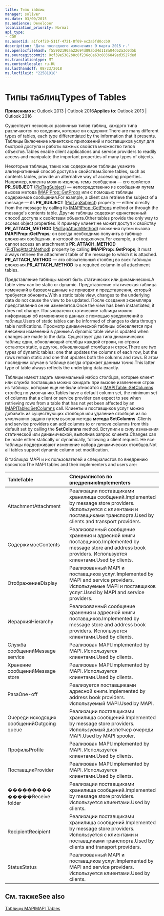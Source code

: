 ```yaml
---
title: Типы таблиц
manager: soliver
ms.date: 03/09/2015
ms.audience: Developer
localization_priority: Normal
api_type:
- COM
ms.assetid: a1fc4f20-511f-4721-8f09-ec2a5fd0ccb0
description: 'Дата последнего изменения: 9 марта 2015 г.'
ms.openlocfilehash: f55902190aa22694d89abd4d118a04d62a3c0d5b
ms.sourcegitcommit: 0cf39e5382b8c6f236c8a63c6036849ed3527ded
ms.translationtype: MT
ms.contentlocale: ru-RU
ms.lasthandoff: 08/23/2018
ms.locfileid: "22581918"
---
```

# <a name="types-of-tables"></a><span data-ttu-id="e8d65-103">Типы таблиц</span><span class="sxs-lookup"><span data-stu-id="e8d65-103">Types of Tables</span></span>

  
  
<span data-ttu-id="e8d65-104">**Применимо к**: Outlook 2013 | Outlook 2016</span><span class="sxs-lookup"><span data-stu-id="e8d65-104">**Applies to**: Outlook 2013 | Outlook 2016</span></span> 
  
<span data-ttu-id="e8d65-105">Существует несколько различных типов таблиц, каждого типа различаются по сведения, которые он содержит.</span><span class="sxs-lookup"><span data-stu-id="e8d65-105">There are many different types of tables, each type differentiated by the information that it presents.</span></span> <span data-ttu-id="e8d65-106">Таблицы Включение клиентских приложений и поставщиков услуг для быстрой доступа и работы важных свойств множество типов объектов.</span><span class="sxs-lookup"><span data-stu-id="e8d65-106">Tables enable client applications and service providers to readily access and manipulate the important properties of many types of objects.</span></span> 
  
<span data-ttu-id="e8d65-107">Некоторые таблицы, таких как содержимое таблицы укажите альтернативный способ доступа к свойствам.</span><span class="sxs-lookup"><span data-stu-id="e8d65-107">Some tables, such as contents tables, provide an alternative way of accessing properties.</span></span> <span data-ttu-id="e8d65-108">Например, клиента можно извлечь темы сообщения — его свойство **PR_SUBJECT** ([PidTagSubject](pidtagsubject-canonical-property.md)) — непосредственно из сообщения путем вызова метода [IMAPIProp::GetProps](imapiprop-getprops.md) или с помощью таблицы содержимое сообщения.</span><span class="sxs-lookup"><span data-stu-id="e8d65-108">For example, a client can retrieve the subject of a message — its **PR_SUBJECT** ([PidTagSubject](pidtagsubject-canonical-property.md)) property — either directly from the message by calling its [IMAPIProp::GetProps](imapiprop-getprops.md) method or through the message's contents table.</span></span> <span data-ttu-id="e8d65-109">Другие таблицы содержат единственный способ доступа к свойствам объекта.</span><span class="sxs-lookup"><span data-stu-id="e8d65-109">Other tables provide the only way to access object properties.</span></span> <span data-ttu-id="e8d65-110">К примеру клиент не может доступ к свойству **PR_ATTACH_METHOD** ([PidTagAttachMethod](pidtagattachmethod-canonical-property.md)) вложения путем вызова **IMAPIProp::GetProps**; он всегда необходимо получить в таблице вложения сообщения, к которой он подключен.</span><span class="sxs-lookup"><span data-stu-id="e8d65-110">For example, a client cannot access an attachment's **PR_ATTACH_METHOD** ([PidTagAttachMethod](pidtagattachmethod-canonical-property.md)) property by calling **IMAPIProp::GetProps**; it must always retrieve the attachment table of the message to which it is attached.</span></span> <span data-ttu-id="e8d65-111">**PR_ATTACH_METHOD** — это обязательный столбец во всех таблицах вложения.</span><span class="sxs-lookup"><span data-stu-id="e8d65-111">**PR_ATTACH_METHOD** is a required column in all attachment tables.</span></span> 
  
<span data-ttu-id="e8d65-112">Представление таблицы может быть статических или динамических.</span><span class="sxs-lookup"><span data-stu-id="e8d65-112">A table view can be static or dynamic.</span></span> <span data-ttu-id="e8d65-113">Представление статическая таблица изменений в базовом данные не приводят к представления, который требуется обновить.</span><span class="sxs-lookup"><span data-stu-id="e8d65-113">With a static table view, changes to the underlying data do not cause the view to be updated.</span></span> <span data-ttu-id="e8d65-114">После создания экземпляра представления он не изменяется.</span><span class="sxs-lookup"><span data-stu-id="e8d65-114">Once the view has been instantiated, it does not change.</span></span> <span data-ttu-id="e8d65-115">Пользователи статические таблицы можно информация об изменениях в данных с помощью уведомлений в таблице.</span><span class="sxs-lookup"><span data-stu-id="e8d65-115">Users of static tables can be informed of changes to data through table notifications.</span></span> <span data-ttu-id="e8d65-116">Просмотр динамической таблицы обновляется при внесении изменений в данные.</span><span class="sxs-lookup"><span data-stu-id="e8d65-116">A dynamic table view is updated when changes are made to the data.</span></span> <span data-ttu-id="e8d65-117">Существует два типа динамических таблиц: один, обновляющий столбцы каждой строки, но строки остаются static, а другое, обновляющий столбцов и строк.</span><span class="sxs-lookup"><span data-stu-id="e8d65-117">There are two types of dynamic tables: one that updates the columns of each row, but the rows remain static and one that updates both the columns and rows.</span></span> <span data-ttu-id="e8d65-118">В этом последнем случае в таблице всегда отражает данным точно.</span><span class="sxs-lookup"><span data-stu-id="e8d65-118">This latter type of table always reflects the underlying data exactly.</span></span>
  
<span data-ttu-id="e8d65-119">Таблицы имеют задать минимальный набор столбцов, которые клиент или служба поставщика можно ожидать при вызове извлечение строк из таблицы, которые еще не были относятся с [IMAPITable::SetColumns](imapitable-setcolumns.md) столбец по умолчанию.</span><span class="sxs-lookup"><span data-stu-id="e8d65-119">Tables have a default column set, the minimum set of columns that a client or service provider can expect to see when retrieving rows from a table that has not yet been affected by an [IMAPITable::SetColumns](imapitable-setcolumns.md) call.</span></span> <span data-ttu-id="e8d65-120">Клиенты и поставщиков услуг можно добавить из существующих столбцов или удаление столбцов из по умолчанию задано путем вызова метода **метода SetColumns** .</span><span class="sxs-lookup"><span data-stu-id="e8d65-120">Clients and service providers can add columns to or remove columns from this default set by calling the **SetColumns** method.</span></span> <span data-ttu-id="e8d65-121">Вступили в силу изменения статической или динамической, выполнив запрос клиента.</span><span class="sxs-lookup"><span data-stu-id="e8d65-121">Changes can be made either statically or dynamically, following a client request.</span></span> <span data-ttu-id="e8d65-122">Не все таблицы поддерживают изменение набора динамических столбцов.</span><span class="sxs-lookup"><span data-stu-id="e8d65-122">Not all tables support dynamic column set modification.</span></span> 
  
<span data-ttu-id="e8d65-123">В таблицах MAPI и их пользователей и специалистов по внедрению являются:</span><span class="sxs-lookup"><span data-stu-id="e8d65-123">The MAPI tables and their implementers and users are:</span></span>
  
|<span data-ttu-id="e8d65-124">**Table**</span><span class="sxs-lookup"><span data-stu-id="e8d65-124">**Table**</span></span>|<span data-ttu-id="e8d65-125">**Специалистов по внедрению**</span><span class="sxs-lookup"><span data-stu-id="e8d65-125">**Implementers**</span></span>|
|:-----|:-----|
|<span data-ttu-id="e8d65-126">Attachment</span><span class="sxs-lookup"><span data-stu-id="e8d65-126">Attachment</span></span>  <br/> |<span data-ttu-id="e8d65-127">Реализации поставщиками хранилища сообщений.</span><span class="sxs-lookup"><span data-stu-id="e8d65-127">Implemented by message store providers.</span></span> <span data-ttu-id="e8d65-128">Используется с клиентами и поставщиками транспорта.</span><span class="sxs-lookup"><span data-stu-id="e8d65-128">Used by clients and transport providers.</span></span>  <br/> |
|<span data-ttu-id="e8d65-129">Содержимое</span><span class="sxs-lookup"><span data-stu-id="e8d65-129">Contents</span></span>  <br/> |<span data-ttu-id="e8d65-130">Реализованный сообщение хранения и адресной книги поставщиков.</span><span class="sxs-lookup"><span data-stu-id="e8d65-130">Implemented by message store and address book providers.</span></span> <span data-ttu-id="e8d65-131">Используется клиентами.</span><span class="sxs-lookup"><span data-stu-id="e8d65-131">Used by clients.</span></span>  <br/> |
|<span data-ttu-id="e8d65-132">Отображение</span><span class="sxs-lookup"><span data-stu-id="e8d65-132">Display</span></span>  <br/> |<span data-ttu-id="e8d65-133">Реализованный MAPI и поставщиков услуг.</span><span class="sxs-lookup"><span data-stu-id="e8d65-133">Implemented by MAPI and service providers.</span></span> <span data-ttu-id="e8d65-134">Используемые MAPI и поставщиков услуг.</span><span class="sxs-lookup"><span data-stu-id="e8d65-134">Used by MAPI and service providers.</span></span>  <br/> |
|<span data-ttu-id="e8d65-135">Иерархия</span><span class="sxs-lookup"><span data-stu-id="e8d65-135">Hierarchy</span></span>  <br/> |<span data-ttu-id="e8d65-136">Реализованный сообщение хранения и адресной книги поставщиков.</span><span class="sxs-lookup"><span data-stu-id="e8d65-136">Implemented by message store and address book providers.</span></span> <span data-ttu-id="e8d65-137">Используется клиентами.</span><span class="sxs-lookup"><span data-stu-id="e8d65-137">Used by clients.</span></span>  <br/> |
|<span data-ttu-id="e8d65-138">Служба сообщений</span><span class="sxs-lookup"><span data-stu-id="e8d65-138">Message service</span></span>  <br/> |<span data-ttu-id="e8d65-139">Реализован MAPI.</span><span class="sxs-lookup"><span data-stu-id="e8d65-139">Implemented by MAPI.</span></span> <span data-ttu-id="e8d65-140">Используется клиентами.</span><span class="sxs-lookup"><span data-stu-id="e8d65-140">Used by clients.</span></span>  <br/> |
|<span data-ttu-id="e8d65-141">Хранение сообщений</span><span class="sxs-lookup"><span data-stu-id="e8d65-141">Message store</span></span>  <br/> |<span data-ttu-id="e8d65-142">Реализован MAPI.</span><span class="sxs-lookup"><span data-stu-id="e8d65-142">Implemented by MAPI.</span></span> <span data-ttu-id="e8d65-143">Используется клиентами.</span><span class="sxs-lookup"><span data-stu-id="e8d65-143">Used by clients.</span></span>  <br/> |
|<span data-ttu-id="e8d65-144">Раза</span><span class="sxs-lookup"><span data-stu-id="e8d65-144">One-off</span></span>  <br/> |<span data-ttu-id="e8d65-145">Реализуется поставщиками адресной книги.</span><span class="sxs-lookup"><span data-stu-id="e8d65-145">Implemented by address book providers.</span></span> <span data-ttu-id="e8d65-146">Используемый MAPI.</span><span class="sxs-lookup"><span data-stu-id="e8d65-146">Used by MAPI.</span></span>  <br/> |
|<span data-ttu-id="e8d65-147">Очереди исходящих сообщений</span><span class="sxs-lookup"><span data-stu-id="e8d65-147">Outgoing queue</span></span>  <br/> |<span data-ttu-id="e8d65-148">Реализации поставщиками хранилища сообщений.</span><span class="sxs-lookup"><span data-stu-id="e8d65-148">Implemented by message store providers.</span></span> <span data-ttu-id="e8d65-149">Используемый диспетчер очереди MAPI.</span><span class="sxs-lookup"><span data-stu-id="e8d65-149">Used by MAPI spooler.</span></span>  <br/> |
|<span data-ttu-id="e8d65-150">Профиль</span><span class="sxs-lookup"><span data-stu-id="e8d65-150">Profile</span></span>  <br/> |<span data-ttu-id="e8d65-151">Реализован MAPI.</span><span class="sxs-lookup"><span data-stu-id="e8d65-151">Implemented by MAPI.</span></span> <span data-ttu-id="e8d65-152">Используется клиентами.</span><span class="sxs-lookup"><span data-stu-id="e8d65-152">Used by clients.</span></span>  <br/> |
|<span data-ttu-id="e8d65-153">Поставщик</span><span class="sxs-lookup"><span data-stu-id="e8d65-153">Provider</span></span>  <br/> |<span data-ttu-id="e8d65-154">Реализован MAPI.</span><span class="sxs-lookup"><span data-stu-id="e8d65-154">Implemented by MAPI.</span></span> <span data-ttu-id="e8d65-155">Используется клиентами.</span><span class="sxs-lookup"><span data-stu-id="e8d65-155">Used by clients.</span></span>  <br/> |
|<span data-ttu-id="e8d65-156">��������� �����</span><span class="sxs-lookup"><span data-stu-id="e8d65-156">Receive folder</span></span>  <br/> |<span data-ttu-id="e8d65-157">Реализации поставщиками хранилища сообщений.</span><span class="sxs-lookup"><span data-stu-id="e8d65-157">Implemented by message store providers.</span></span> <span data-ttu-id="e8d65-158">Используется клиентами.</span><span class="sxs-lookup"><span data-stu-id="e8d65-158">Used by clients.</span></span>  <br/> |
|<span data-ttu-id="e8d65-159">Recipient</span><span class="sxs-lookup"><span data-stu-id="e8d65-159">Recipient</span></span>  <br/> |<span data-ttu-id="e8d65-160">Реализации поставщиками хранилища сообщений.</span><span class="sxs-lookup"><span data-stu-id="e8d65-160">Implemented by message store providers.</span></span> <span data-ttu-id="e8d65-161">Используется с клиентами и поставщиками транспорта.</span><span class="sxs-lookup"><span data-stu-id="e8d65-161">Used by clients and transport providers.</span></span>  <br/> |
|<span data-ttu-id="e8d65-162">Status</span><span class="sxs-lookup"><span data-stu-id="e8d65-162">Status</span></span>  <br/> |<span data-ttu-id="e8d65-163">Реализованный MAPI и поставщиков услуг.</span><span class="sxs-lookup"><span data-stu-id="e8d65-163">Implemented by MAPI and service providers.</span></span> <span data-ttu-id="e8d65-164">Используется клиентами.</span><span class="sxs-lookup"><span data-stu-id="e8d65-164">Used by clients.</span></span>  <br/> |
   
## <a name="see-also"></a><span data-ttu-id="e8d65-165">См. также</span><span class="sxs-lookup"><span data-stu-id="e8d65-165">See also</span></span>



[<span data-ttu-id="e8d65-166">Таблицы MAPI</span><span class="sxs-lookup"><span data-stu-id="e8d65-166">MAPI Tables</span></span>](mapi-tables.md)

